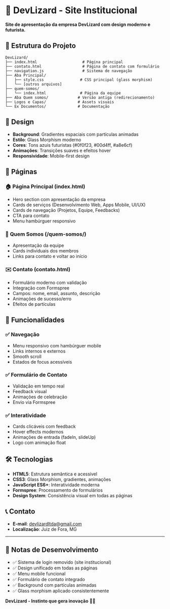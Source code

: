 # 🦎 DevLizard - Site Institucional

**Site de apresentação da empresa DevLizard com design moderno e futurista.**

## 📁 Estrutura do Projeto

```
DevLizard/
├── index.html                    # Página principal
├── contato.html                  # Página de contato com formulário
├── navigation.js                 # Sistema de navegação
├── Aba Principal/               
│   ├── style.css                # CSS principal (glass morphism)
│   └── [outros arquivos]
├── quem-somos/
│   └── index.html               # Página da equipe
├── Aba Quem somos/             # Versão antiga (redirecionamento)
├── Logos e Capas/              # Assets visuais
└── Ex Documentos/              # Documentação
```

## 🎨 Design

- **Background**: Gradientes espaciais com partículas animadas
- **Estilo**: Glass Morphism moderno
- **Cores**: Tons azuis futuristas (#0f0f23, #00d4ff, #a8e6cf)
- **Animações**: Transições suaves e efeitos hover
- **Responsividade**: Mobile-first design

## 📱 Páginas

### 🏠 **Página Principal (index.html)**
- Hero section com apresentação da empresa
- Cards de serviços (Desenvolvimento Web, Apps Mobile, UI/UX)
- Cards de navegação (Projetos, Equipe, Feedbacks)
- CTA para contato
- Menu hambúrguer responsivo

### 👥 **Quem Somos (/quem-somos/)**
- Apresentação da equipe
- Cards individuais dos membros
- Links para contato e voltar ao início

### ✉️ **Contato (contato.html)**
- Formulário moderno com validação
- Integração com Formspree
- Campos: nome, email, assunto, descrição
- Animações de sucesso/erro
- Efeitos de partículas

## 🚀 Funcionalidades

### ✅ **Navegação**
- Menu responsivo com hambúrguer mobile
- Links internos e externos
- Smooth scroll
- Estados de focus acessíveis

### ✅ **Formulário de Contato**
- Validação em tempo real
- Feedback visual
- Animações de celebração
- Envio via Formspree

### ✅ **Interatividade**
- Cards clicáveis com feedback
- Hover effects modernos
- Animações de entrada (fadeIn, slideUp)
- Logo com animação float

## 🛠️ Tecnologias

- **HTML5**: Estrutura semântica e acessível
- **CSS3**: Glass Morphism, gradientes, animações
- **JavaScript ES6+**: Interatividade moderna
- **Formspree**: Processamento de formulários
- **Design System**: Consistência visual em todas as páginas

## 📞 Contato

- **E-mail**: devlizardltda@gmail.com
- **Localização**: Juiz de Fora, MG

---

## 📝 Notas de Desenvolvimento

- ✅ Sistema de login removido (site institucional)
- ✅ Design unificado em todas as páginas
- ✅ Menu mobile funcional
- ✅ Formulário de contato integrado
- ✅ Background com partículas animadas
- ✅ Glass morphism aplicado consistentemente

**DevLizard - Instinto que gera inovação** 🦎✨

